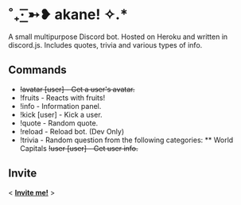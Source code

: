 # ˚₊· ͟͟͞͞➳❥ akane! ✧.*

A small multipurpose Discord bot. Hosted on Heroku and written in discord.js. Includes quotes, trivia and various types of info.

## Commands
* ~~!avatar [user] - Get a user's avatar.~~
* !fruits - Reacts with fruits!
* !info - Information panel.
* !kick [user] - Kick a user.
* !quote - Random quote.
* !reload - Reload bot. (Dev Only)
* !trivia - Random question from the following categories:
** World Capitals
~~!user [user] - Get user info.~~
## Invite
< **[Invite me!](https://discord.com/api/oauth2/authorize?client_id=483839810058846208&permissions=8&scope=bot%20applications.commands)** >
